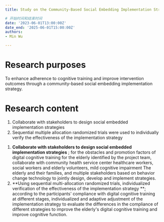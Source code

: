 ```yaml
---
title: Study on the Community-Based Social Embedding Implementation Strategy for Digital Cognitive Training

# 开始时间和结束时间
date: '2023-06-01T13:00:00Z'
date_end: '2025-06-01T15:00:00Z'
authors:
- Min Wu

---
```



# Research purposes
To enhance adherence to cognitive training and improve intervention outcomes through a community-based social embedding implementation strategy.

# Research content
1. Collaborate with stakeholders to design social embedded implementation strategies
2. Sequential multiple allocation randomized trials were used to individually verify the effectiveness of the implementation strategy

1) **Collaborate with stakeholders to design social embedded implementation strategies** ; for the obstacles and promotion factors of digital cognitive training for the elderly identified by the project team, collaborate with community health service center healthcare workers, social workers and elderly volunteers, mild cognitive impairment The elderly and their families, and multiple stakeholders based on behavior change technology to jointly design, develop and implement strategies.
2) **Using sequential multi-allocation randomized trials, individualized verification of the effectiveness of the implementation strategy **; according to the participants' compliance with digital cognitive training at different stages, individualized and adaptive adjustment of the implementation strategy to evaluate the differences in the compliance of different strategies to improve the elderly's digital cognitive training and improve cognitive function.
